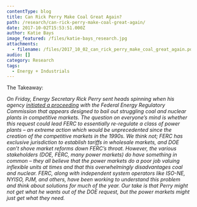 ```yaml
---
contentType: blog
title: Can Rick Perry Make Coal Great Again?
path: /research/can-rick-perry-make-coal-great-again/
date: 2017-10-02T15:53:51.000Z
author: Katie Bays
image_featured: /files/katie-bays_research.jpg
attachments:
  - filename: /files/2017_10_02_can_rick_perry_make_coal_great_again.pdf
audio: []
category: Research
tags:
  - Energy + Industrials
---
```

The Takeaway:

_On Friday, Energy Secretary Rick Perry sent heads spinning when his agency [<u>initiated a proceeding</u>](file:///C:/Users/ocostello/Downloads/20170929-5055(32427142).pdf) with the Federal Energy Regulatory Commission that appears designed to bail out struggling coal and nuclear plants in competitive markets. The question on everyone’s mind is whether this request could lead FERC to essentially re-regulate a class of power plants &#8211; an extreme action which would be unprecedented since the creation of the competitive markets in the 1990s. We think not; FERC has exclusive jurisdiction to establish tariffs in wholesale markets, and DOE can’t shove market reforms down FERC’s throat. However, the various stakeholders (DOE, FERC, many power markets) do have something in common – they all believe that the power markets do a poor job valuing inflexible units at times and that this overwhelmingly disadvantages coal and nuclear. FERC, along with independent system operators like ISO-NE, NYISO, PJM, and others, have been working to understand this problem and think about solutions for much of the year. Our take is that Perry might not get what he wants out of the DOE request, but the power markets might just get what they need._
